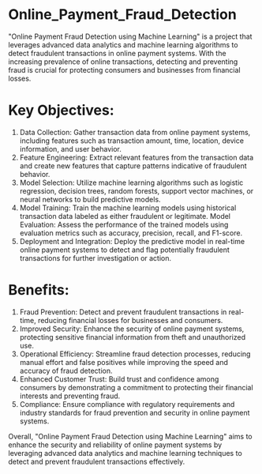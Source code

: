 # Online_Payment_Fraud_Detection

"Online Payment Fraud Detection using Machine Learning" is a project that leverages advanced data analytics and machine learning algorithms to detect fraudulent transactions in online payment systems. With the increasing prevalence of online transactions, detecting and preventing fraud is crucial for protecting consumers and businesses from financial losses.

# Key Objectives:
1. Data Collection: Gather transaction data from online payment systems, including features such as transaction amount, time, location, device information, and user behavior.
2. Feature Engineering: Extract relevant features from the transaction data and create new features that capture patterns indicative of fraudulent behavior.
3. Model Selection: Utilize machine learning algorithms such as logistic regression, decision trees, random forests, support vector machines, or neural networks to build predictive models.
4. Model Training: Train the machine learning models using historical transaction data labeled as either fraudulent or legitimate.
Model Evaluation: Assess the performance of the trained models using evaluation metrics such as accuracy, precision, recall, and F1-score.
5. Deployment and Integration: Deploy the predictive model in real-time online payment systems to detect and flag potentially fraudulent transactions for further investigation or action.

   
# Benefits:
1. Fraud Prevention: Detect and prevent fraudulent transactions in real-time, reducing financial losses for businesses and consumers.
2. Improved Security: Enhance the security of online payment systems, protecting sensitive financial information from theft and unauthorized use.
3. Operational Efficiency: Streamline fraud detection processes, reducing manual effort and false positives while improving the speed and accuracy of fraud detection.
4. Enhanced Customer Trust: Build trust and confidence among consumers by demonstrating a commitment to protecting their financial interests and preventing fraud.
5. Compliance: Ensure compliance with regulatory requirements and industry standards for fraud prevention and security in online payment systems.
   
Overall, "Online Payment Fraud Detection using Machine Learning" aims to enhance the security and reliability of online payment systems by leveraging advanced data analytics and machine learning techniques to detect and prevent fraudulent transactions effectively.
